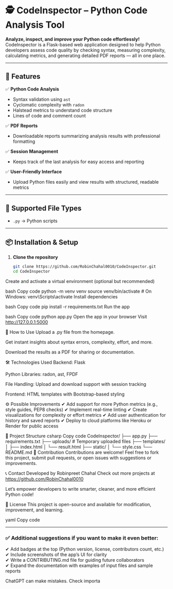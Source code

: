 # 🕵️ CodeInspector – Python Code Analysis Tool

**Analyze, inspect, and improve your Python code effortlessly!**  
CodeInspector is a Flask-based web application designed to help Python developers assess code quality by checking syntax, measuring complexity, calculating metrics, and generating detailed PDF reports — all in one place.

---

## 🚀 Features

✅ **Python Code Analysis**
- Syntax validation using `ast`
- Cyclomatic complexity with `radon`
- Halstead metrics to understand code structure
- Lines of code and comment count

✅ **PDF Reports**
- Downloadable reports summarizing analysis results with professional formatting

✅ **Session Management**
- Keeps track of the last analysis for easy access and reporting

✅ **User-Friendly Interface**
- Upload Python files easily and view results with structured, readable metrics

---

## 📂 Supported File Types

- `.py` → Python scripts

---

## 📦 Installation & Setup

1. **Clone the repository**
   ```bash
   git clone https://github.com/RobinChahal0010/CodeInspector.git
   cd CodeInspector
Create and activate a virtual environment (optional but recommended)

bash
Copy code
python -m venv venv
source venv/bin/activate  # On Windows: venv\Scripts\activate
Install dependencies

bash
Copy code
pip install -r requirements.txt
Run the app

bash
Copy code
python app.py
Open the app in your browser
Visit http://127.0.0.1:5000

📖 How to Use
Upload a .py file from the homepage.

Get instant insights about syntax errors, complexity, effort, and more.

Download the results as a PDF for sharing or documentation.

🛠 Technologies Used
Backend: Flask

Python Libraries: radon, ast, FPDF

File Handling: Upload and download support with session tracking

Frontend: HTML templates with Bootstrap-based styling

⚙ Possible Improvements
✔ Add support for more Python metrics (e.g., style guides, PEP8 checks)
✔ Implement real-time linting
✔ Create visualizations for complexity or effort metrics
✔ Add user authentication for history and saved reports
✔ Deploy to cloud platforms like Heroku or Render for public access

📂 Project Structure
csharp
Copy code
CodeInspector/
├── app.py
├── requirements.txt
├── uploads/             # Temporary uploaded files
├── templates/
│   ├── index.html
│   └── result.html
├── static/
│   └── style.css
└── README.md
📢 Contribution
Contributions are welcome!
Feel free to fork this project, submit pull requests, or open issues with suggestions or improvements.

📞 Contact
Developed by Robinpreet Chahal
Check out more projects at https://github.com/RobinChahal0010

Let’s empower developers to write smarter, cleaner, and more efficient Python code!

📌 License
This project is open-source and available for modification, improvement, and learning.

yaml
Copy code

---

### ✅ Additional suggestions if you want to make it even better:
✔ Add badges at the top (Python version, license, contributors count, etc.)  
✔ Include screenshots of the app’s UI for clarity  
✔ Write a CONTRIBUTING.md file for guiding future collaborators  
✔ Expand the documentation with examples of input files and sample reports  





ChatGPT can make mistakes. Check importa
